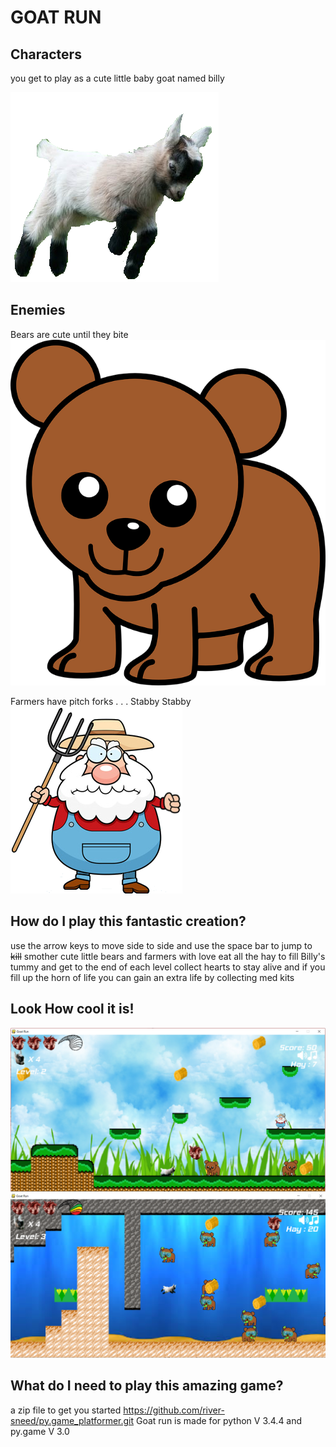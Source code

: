 # GOAT RUN

## Characters
you get to play as a cute little baby goat named billy

![](/assets/goat/goat_walk1.png)

## Enemies
Bears are cute until they bite
![](/assets/enemies/bear-1.png)

Farmers have pitch forks . . . Stabby Stabby
![](/assets/enemies/farmer_1.png)

## How do I play this fantastic creation?
use the arrow keys to move side to side and use the space bar to jump 
to ~~kill~~ smother cute little bears and farmers with love
eat all the hay to fill Billy's tummy and get to the end of each level
collect hearts to stay alive and if you fill up the horn of life
you can gain an extra life by collecting med kits

## Look How cool it is!
![](/game_play_screenshots/game_play_1.png)
![](/game_play_screenshots/game_play_2.png)

## What do I need to play this amazing game?
a zip file to get you started
https://github.com/river-sneed/py.game_platformer.git
Goat run is made for python V 3.4.4 and py.game V 3.0

